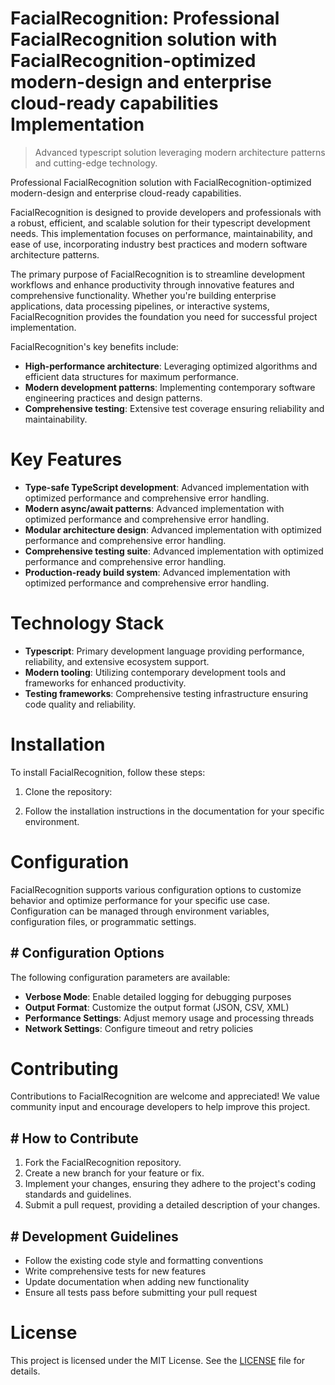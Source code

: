 <!-- fallback_FacialRecognition_20250824114717_29942 -->

# FacialRecognition: Professional FacialRecognition solution with FacialRecognition-optimized modern-design and enterprise cloud-ready capabilities Implementation
> Advanced typescript solution leveraging modern architecture patterns and cutting-edge technology.

Professional FacialRecognition solution with FacialRecognition-optimized modern-design and enterprise cloud-ready capabilities.

FacialRecognition is designed to provide developers and professionals with a robust, efficient, and scalable solution for their typescript development needs. This implementation focuses on performance, maintainability, and ease of use, incorporating industry best practices and modern software architecture patterns.

The primary purpose of FacialRecognition is to streamline development workflows and enhance productivity through innovative features and comprehensive functionality. Whether you're building enterprise applications, data processing pipelines, or interactive systems, FacialRecognition provides the foundation you need for successful project implementation.

FacialRecognition's key benefits include:

* **High-performance architecture**: Leveraging optimized algorithms and efficient data structures for maximum performance.
* **Modern development patterns**: Implementing contemporary software engineering practices and design patterns.
* **Comprehensive testing**: Extensive test coverage ensuring reliability and maintainability.

# Key Features

* **Type-safe TypeScript development**: Advanced implementation with optimized performance and comprehensive error handling.
* **Modern async/await patterns**: Advanced implementation with optimized performance and comprehensive error handling.
* **Modular architecture design**: Advanced implementation with optimized performance and comprehensive error handling.
* **Comprehensive testing suite**: Advanced implementation with optimized performance and comprehensive error handling.
* **Production-ready build system**: Advanced implementation with optimized performance and comprehensive error handling.

# Technology Stack

* **Typescript**: Primary development language providing performance, reliability, and extensive ecosystem support.
* **Modern tooling**: Utilizing contemporary development tools and frameworks for enhanced productivity.
* **Testing frameworks**: Comprehensive testing infrastructure ensuring code quality and reliability.

# Installation

To install FacialRecognition, follow these steps:

1. Clone the repository:


2. Follow the installation instructions in the documentation for your specific environment.

# Configuration

FacialRecognition supports various configuration options to customize behavior and optimize performance for your specific use case. Configuration can be managed through environment variables, configuration files, or programmatic settings.

## # Configuration Options

The following configuration parameters are available:

* **Verbose Mode**: Enable detailed logging for debugging purposes
* **Output Format**: Customize the output format (JSON, CSV, XML)
* **Performance Settings**: Adjust memory usage and processing threads
* **Network Settings**: Configure timeout and retry policies

# Contributing

Contributions to FacialRecognition are welcome and appreciated! We value community input and encourage developers to help improve this project.

## # How to Contribute

1. Fork the FacialRecognition repository.
2. Create a new branch for your feature or fix.
3. Implement your changes, ensuring they adhere to the project's coding standards and guidelines.
4. Submit a pull request, providing a detailed description of your changes.

## # Development Guidelines

* Follow the existing code style and formatting conventions
* Write comprehensive tests for new features
* Update documentation when adding new functionality
* Ensure all tests pass before submitting your pull request

# License

This project is licensed under the MIT License. See the [LICENSE](https://github.com/Jennifercruz23/FacialRecognition/blob/main/LICENSE) file for details.

